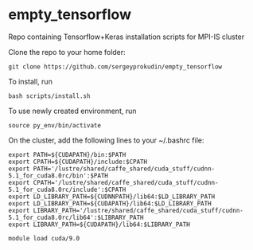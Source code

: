 # empty_tensorflow
Repo containing Tensorflow+Keras installation scripts for MPI-IS cluster

Clone the repo to your home folder:

	git clone https://github.com/sergeyprokudin/empty_tensorflow

To install, run

	bash scripts/install.sh

To use newly created environment, run

	source py_env/bin/activate
	
On the cluster, add the following lines to your ~/.bashrc file:

	export PATH=${CUDAPATH}/bin:$PATH
	export CPATH=${CUDAPATH}/include:$CPATH
	export PATH='/lustre/shared/caffe_shared/cuda_stuff/cudnn-5.1_for_cuda8.0rc/bin':$PATH
	export CPATH='/lustre/shared/caffe_shared/cuda_stuff/cudnn-5.1_for_cuda8.0rc/include':$CPATH
	export LD_LIBRARY_PATH=${CUDNNPATH}/lib64:$LD_LIBRARY_PATH
	export LD_LIBRARY_PATH=${CUDAPATH}/lib64:$LD_LIBRARY_PATH
	export LIBRARY_PATH='/lustre/shared/caffe_shared/cuda_stuff/cudnn-5.1_for_cuda8.0rc/lib64':$LIBRARY_PATH
	export LIBRARY_PATH=${CUDAPATH}/lib64:$LIBRARY_PATH
	
	module load cuda/9.0
